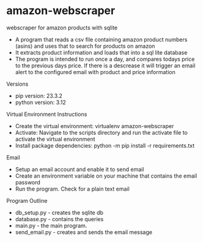 # amazon-webscraper
webscraper for amazon products with sqlite
 - A program that reads a csv file containing amazon product numbers (asins) and uses that to search for products on amazon
 - It extracts product information and loads that into a sql lite database
 - The program is intended to run once a day, and compares todays price to the previous days price. If there is a descrease it will trigger an email alert to the configured email with product and price information

Versions
- pip version: 23.3.2
- python version: 3.12
  
Virtual Environment Instructions
 - Create the virtual environment: virtualenv amazon-webscraper
 - Activate: Navigate to the scripts directory and run the activate file to activate the virtual environment
 - Install package dependencies: python -m pip install -r requirements.txt

Email
 - Setup an email account and enable it to send email
 - Create an environment variable on your machine that contains the email password
 - Run the program. Check for a plain text email

Program Outline
 - db_setup.py - creates the sqlite db
 - database.py - contains the queries
 - main.py - the main program. 
 - send_email.py - creates and sends the email message
  
